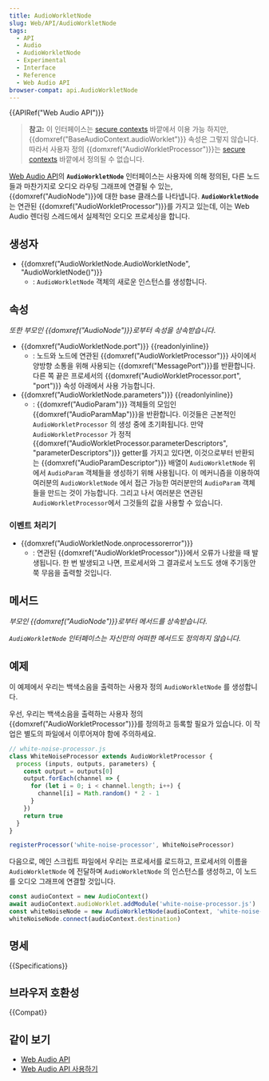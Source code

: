 ```yaml
---
title: AudioWorkletNode
slug: Web/API/AudioWorkletNode
tags:
  - API
  - Audio
  - AudioWorkletNode
  - Experimental
  - Interface
  - Reference
  - Web Audio API
browser-compat: api.AudioWorkletNode
---
```

{{APIRef("Web Audio API")}}

> **참고:** 이 인터페이스는 [secure contexts](/ko/docs/Web/Security/Secure_Contexts) 바깥에서 이용 가능 하지만, {{domxref("BaseAudioContext.audioWorklet")}} 속성은 그렇지 않습니다. 따라서 사용자 정의 {{domxref("AudioWorkletProcessor")}}는 [secure contexts](/ko/docs/Web/Security/Secure_Contexts) 바깥에서 정의될 수 없습니다.

[Web Audio API](/ko/docs/Web/API/Web_Audio_API)의 **`AudioWorkletNode`** 인터페이스는 사용자에 의해 정의된, 다른 노드들과 마찬가지로 오디오 라우팅 그래프에 연결될 수 있는, {{domxref("AudioNode")}}에 대한 base 클래스를 나타냅니다.  **`AudioWorkletNode`** 는 연관된 {{domxref("AudioWorkletProcessor")}}를 가지고 있는데, 이는 Web Audio 렌더링 스레드에서 실제적인 오디오 프로세싱을 합니다.

## 생성자

- {{domxref("AudioWorkletNode.AudioWorkletNode", "AudioWorkletNode()")}}
  - : `AudioWorkletNode` 객체의 새로운 인스턴스를 생성합니다.

## 속성

_또한 부모인 {{domxref("AudioNode")}}로부터 속성을 상속받습니다_.

- {{domxref("AudioWorkletNode.port")}} {{readonlyinline}}
  - : 노드와 노드에 연관된 {{domxref("AudioWorkletProcessor")}} 사이에서 양방향 소통을 위해 사용되는 {{domxref("MessagePort")}}를 반환합니다. 다른 쪽 끝은 프로세서의 {{domxref("AudioWorkletProcessor.port", "port")}} 속성 아래에서 사용 가능합니다.
- {{domxref("AudioWorkletNode.parameters")}} {{readonlyinline}}
  - : {{domxref("AudioParam")}} 객체들의 모임인 {{domxref("AudioParamMap")}}을 반환합니다. 이것들은 근본적인 `AudioWorkletProcessor` 의 생성 중에 초기화됩니다. 만약 `AudioWorkletProcessor` 가 정적 {{domxref("AudioWorkletProcessor.parameterDescriptors", "parameterDescriptors")}} getter를 가지고 있다면, 이것으로부터 반환되는 {{domxref("AudioParamDescriptor")}} 배열이 `AudioWorkletNode` 위에서 `AudioParam` 객체들을 생성하기 위해 사용됩니다. 이 메커니즘을 이용하여 여러분의 `AudioWorkletNode` 에서 접근 가능한 여러분만의 `AudioParam` 객체들을 만드는 것이 가능합니다. 그리고 나서 여러분은 연관된 `AudioWorkletProcessor`에서 그것들의 값을 사용할 수 있습니다.

### 이벤트 처리기

- {{domxref("AudioWorkletNode.onprocessorerror")}}
  - : 연관된 {{domxref("AudioWorkletProcessor")}}에서 오류가 나왔을 때 발생됩니다. 한 번 발생되고 나면, 프로세서와 그 결과로서 노드도 생애 주기동안 쭉 무음을 출력할 것입니다.

## 메서드

_부모인 {{domxref("AudioNode")}}로부터 메서드를 상속받습니다_.

_`AudioWorkletNode` 인터페이스는 자신만의 어떠한 메서드도 정의하지 않습니다._

## 예제

이 예제에서 우리는 백색소음을 출력하는 사용자 정의 `AudioWorkletNode` 를 생성합니다.

우선, 우리는 백색소음을 출력하는 사용자 정의 {{domxref("AudioWorkletProcessor")}}를 정의하고 등록할 필요가 있습니다. 이 작업은 별도의 파일에서 이루어져야 함에 주의하세요.

```js
// white-noise-processor.js
class WhiteNoiseProcessor extends AudioWorkletProcessor {
  process (inputs, outputs, parameters) {
    const output = outputs[0]
    output.forEach(channel => {
      for (let i = 0; i < channel.length; i++) {
        channel[i] = Math.random() * 2 - 1
      }
    })
    return true
  }
}

registerProcessor('white-noise-processor', WhiteNoiseProcessor)
```

다음으로, 메인 스크립트 파일에서 우리는 프로세서를 로드하고, 프로세서의 이름을 `AudioWorkletNode` 에 전달하며 `AudioWorkletNode` 의 인스턴스를 생성하고, 이 노드를 오디오 그래프에 연결할 것입니다.

```js
const audioContext = new AudioContext()
await audioContext.audioWorklet.addModule('white-noise-processor.js')
const whiteNoiseNode = new AudioWorkletNode(audioContext, 'white-noise-processor')
whiteNoiseNode.connect(audioContext.destination)
```

## 명세

{{Specifications}}

## 브라우저 호환성

{{Compat}}

## 같이 보기

- [Web Audio API](/en-US/docs/Web/API/Web_Audio_API)
- [Web Audio API 사용하기](/en-US/docs/Web/API/Web_Audio_API/Using_Web_Audio_API)
